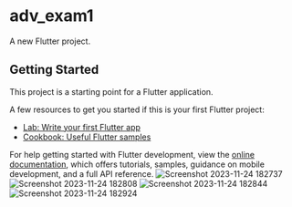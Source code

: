 # adv_exam1

A new Flutter project.

## Getting Started

This project is a starting point for a Flutter application.

A few resources to get you started if this is your first Flutter project:

- [Lab: Write your first Flutter app](https://docs.flutter.dev/get-started/codelab)
- [Cookbook: Useful Flutter samples](https://docs.flutter.dev/cookbook)

For help getting started with Flutter development, view the
[online documentation](https://docs.flutter.dev/), which offers tutorials,
samples, guidance on mobile development, and a full API reference.
![Screenshot 2023-11-24 182737](https://github.com/tvishabhatt/Exam1_Countries_Info_via_api/assets/122964289/e800961a-14f3-4033-a28f-2f6dee45182b)
![Screenshot 2023-11-24 182808](https://github.com/tvishabhatt/Exam1_Countries_Info_via_api/assets/122964289/97962281-90d6-4f14-8329-fa55f8cc5a44)
![Screenshot 2023-11-24 182844](https://github.com/tvishabhatt/Exam1_Countries_Info_via_api/assets/122964289/84cf0f5c-d295-4c47-a5e7-e57c831b98bf)
![Screenshot 2023-11-24 182924](https://github.com/tvishabhatt/Exam1_Countries_Info_via_api/assets/122964289/a35a1abc-fb25-4428-9a23-73b14ff9e538)
